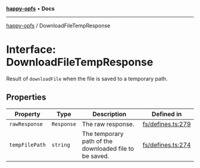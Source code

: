 [**happy-opfs**](../README.md) • **Docs**

***

[happy-opfs](../README.md) / DownloadFileTempResponse

# Interface: DownloadFileTempResponse

Result of `downloadFile` when the file is saved to a temporary path.

## Properties

| Property | Type | Description | Defined in |
| ------ | ------ | ------ | ------ |
| `rawResponse` | `Response` | The raw response. | [fs/defines.ts:279](https://github.com/JiangJie/happy-opfs/blob/7bfec3b71684ddcf0fe3092672c66c9664776bcc/src/fs/defines.ts#L279) |
| `tempFilePath` | `string` | The temporary path of the downloaded file to be saved. | [fs/defines.ts:274](https://github.com/JiangJie/happy-opfs/blob/7bfec3b71684ddcf0fe3092672c66c9664776bcc/src/fs/defines.ts#L274) |
